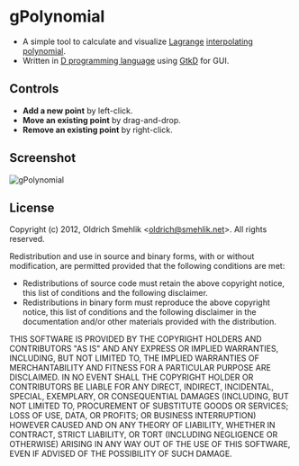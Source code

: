 
gPolynomial
===========

- A simple tool to calculate and visualize [Lagrange](http://en.wikipedia.org/wiki/Lagrange_polynomial) [interpolating polynomial](http://en.wikipedia.org/wiki/Polynomial_interpolation).
- Written in [D programming language](http://dlang.org) using [GtkD](http://www.dsource.org/projects/gtkd) for GUI.

Controls
--------

- **Add a new point** by left-click.
- **Move an existing point** by drag-and-drop.
- **Remove an existing point** by right-click.

Screenshot
----------
![gPolynomial](https://raw.github.com/osmehlik/gpolynomial/master/Screenshot.png)

License
-------

Copyright (c) 2012, Oldrich Smehlik \<[oldrich@smehlik.net](mailto:oldrich@smehlik.net)\>.
All rights reserved.

Redistribution and use in source and binary forms,
with or without modification, are permitted provided that the following conditions are met:

- Redistributions of source code must retain the above copyright notice,
  this list of conditions and the following disclaimer.
- Redistributions in binary form must reproduce the above copyright notice,
  this list of conditions and the following disclaimer in the documentation
  and/or other materials provided with the distribution.

THIS SOFTWARE IS PROVIDED BY THE COPYRIGHT HOLDERS AND CONTRIBUTORS
"AS IS" AND ANY EXPRESS OR IMPLIED WARRANTIES, INCLUDING, BUT
NOT LIMITED TO, THE IMPLIED WARRANTIES OF MERCHANTABILITY AND FITNESS
FOR A PARTICULAR PURPOSE ARE DISCLAIMED. IN NO EVENT SHALL
THE COPYRIGHT HOLDER OR CONTRIBUTORS BE LIABLE FOR ANY DIRECT, INDIRECT,
INCIDENTAL, SPECIAL, EXEMPLARY, OR CONSEQUENTIAL DAMAGES (INCLUDING,
BUT NOT LIMITED TO, PROCUREMENT OF SUBSTITUTE GOODS OR SERVICES;
LOSS OF USE, DATA, OR PROFITS; OR BUSINESS INTERRUPTION) HOWEVER CAUSED
AND ON ANY THEORY OF LIABILITY, WHETHER IN CONTRACT, STRICT LIABILITY,
OR TORT (INCLUDING NEGLIGENCE OR OTHERWISE) ARISING IN ANY WAY OUT OF
THE USE OF THIS SOFTWARE, EVEN IF ADVISED OF THE POSSIBILITY OF SUCH DAMAGE.

